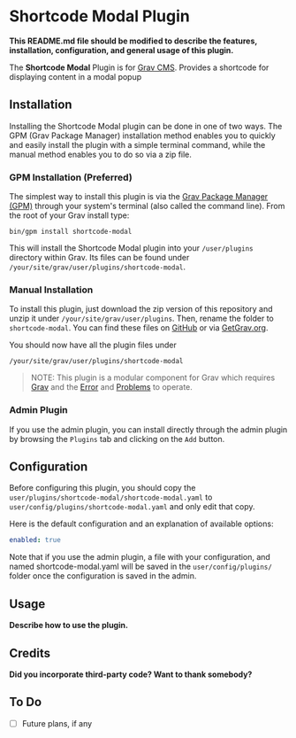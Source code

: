 # Shortcode Modal Plugin

**This README.md file should be modified to describe the features, installation, configuration, and general usage of this plugin.**

The **Shortcode Modal** Plugin is for [Grav CMS](http://github.com/getgrav/grav). Provides a shortcode for displaying content in a modal popup

## Installation

Installing the Shortcode Modal plugin can be done in one of two ways. The GPM (Grav Package Manager) installation method enables you to quickly and easily install the plugin with a simple terminal command, while the manual method enables you to do so via a zip file.

### GPM Installation (Preferred)

The simplest way to install this plugin is via the [Grav Package Manager (GPM)](http://learn.getgrav.org/advanced/grav-gpm) through your system's terminal (also called the command line).  From the root of your Grav install type:

    bin/gpm install shortcode-modal

This will install the Shortcode Modal plugin into your `/user/plugins` directory within Grav. Its files can be found under `/your/site/grav/user/plugins/shortcode-modal`.

### Manual Installation

To install this plugin, just download the zip version of this repository and unzip it under `/your/site/grav/user/plugins`. Then, rename the folder to `shortcode-modal`. You can find these files on [GitHub](https://github.com/marshmn/grav-plugin-shortcode-modal) or via [GetGrav.org](http://getgrav.org/downloads/plugins#extras).

You should now have all the plugin files under

    /your/site/grav/user/plugins/shortcode-modal
	
> NOTE: This plugin is a modular component for Grav which requires [Grav](http://github.com/getgrav/grav) and the [Error](https://github.com/getgrav/grav-plugin-error) and [Problems](https://github.com/getgrav/grav-plugin-problems) to operate.

### Admin Plugin

If you use the admin plugin, you can install directly through the admin plugin by browsing the `Plugins` tab and clicking on the `Add` button.

## Configuration

Before configuring this plugin, you should copy the `user/plugins/shortcode-modal/shortcode-modal.yaml` to `user/config/plugins/shortcode-modal.yaml` and only edit that copy.

Here is the default configuration and an explanation of available options:

```yaml
enabled: true
```

Note that if you use the admin plugin, a file with your configuration, and named shortcode-modal.yaml will be saved in the `user/config/plugins/` folder once the configuration is saved in the admin.

## Usage

**Describe how to use the plugin.**

## Credits

**Did you incorporate third-party code? Want to thank somebody?**

## To Do

- [ ] Future plans, if any

